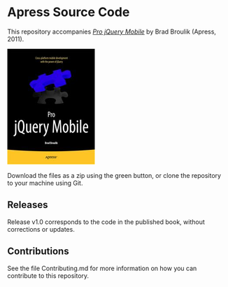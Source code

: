 # Apress Source Code

This repository accompanies [*Pro jQuery Mobile*](http://www.apress.com/9781430239666) by Brad Broulik (Apress, 2011).

![Cover image](9781430239666.jpg)

Download the files as a zip using the green button, or clone the repository to your machine using Git.

## Releases

Release v1.0 corresponds to the code in the published book, without corrections or updates.

## Contributions

See the file Contributing.md for more information on how you can contribute to this repository.
